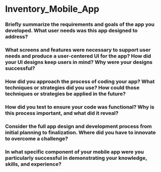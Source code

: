 # Inventory_Mobile_App

### Briefly summarize the requirements and goals of the app you developed. What user needs was this app designed to address?


### What screens and features were necessary to support user needs and produce a user-centered UI for the app? How did your UI designs keep users in mind? Why were your designs successful?


### How did you approach the process of coding your app? What techniques or strategies did you use? How could those techniques or strategies be applied in the future?


### How did you test to ensure your code was functional? Why is this process important, and what did it reveal?

### Consider the full app design and development process from initial planning to finalization. Where did you have to innovate to overcome a challenge?

### In what specific component of your mobile app were you particularly successful in demonstrating your knowledge, skills, and experience?
